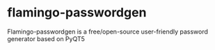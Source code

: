 # flamingo-passwordgen
Flamingo-passwordgen is a free/open-source user-friendly password generator based on PyQT5
